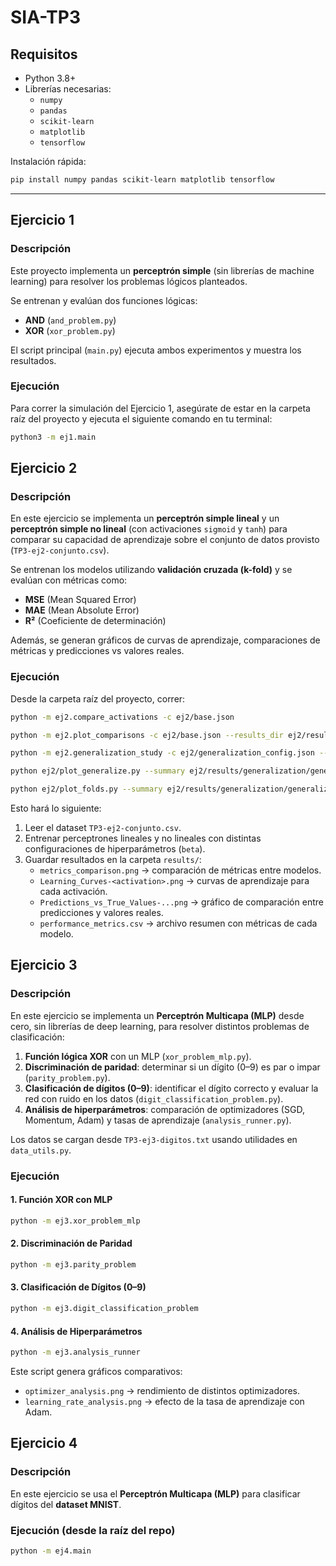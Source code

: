 # SIA-TP3

## Requisitos
- Python 3.8+  
- Librerías necesarias:
  - `numpy`
  - `pandas`
  - `scikit-learn`
  - `matplotlib`
  - `tensorflow` 

Instalación rápida:  
```bash
pip install numpy pandas scikit-learn matplotlib tensorflow
```

---

## Ejercicio 1

### Descripción
Este proyecto implementa un **perceptrón simple** (sin librerías de machine learning) para resolver los problemas lógicos planteados.

Se entrenan y evalúan dos funciones lógicas:  
- **AND** (`and_problem.py`)  
- **XOR** (`xor_problem.py`)  

El script principal (`main.py`) ejecuta ambos experimentos y muestra los resultados.

### Ejecución

Para correr la simulación del Ejercicio 1, asegúrate de estar en la carpeta raíz del proyecto y ejecuta el siguiente comando en tu terminal:

```bash
python3 -m ej1.main
```

## Ejercicio 2

### Descripción
En este ejercicio se implementa un **perceptrón simple lineal** y un **perceptrón simple no lineal** (con activaciones `sigmoid` y `tanh`) para comparar su capacidad de aprendizaje sobre el conjunto de datos provisto (`TP3-ej2-conjunto.csv`).

Se entrenan los modelos utilizando **validación cruzada (k-fold)** y se evalúan con métricas como:
- **MSE** (Mean Squared Error)  
- **MAE** (Mean Absolute Error)  
- **R²** (Coeficiente de determinación)  

Además, se generan gráficos de curvas de aprendizaje, comparaciones de métricas y predicciones vs valores reales.


### Ejecución
Desde la carpeta raíz del proyecto, correr:

```bash
python -m ej2.compare_activations -c ej2/base.json 
```

```bash
python -m ej2.plot_comparisons -c ej2/base.json --results_dir ej2/results/compare --out_dir ej2/results/plots 
```

```bash
python -m ej2.generalization_study -c ej2/generalization_config.json --ks 3,4,5,6,8,10 --reps 5 --results_dir ej2/results/generalization 
```

```bash
python ej2/plot_generalize.py --summary ej2/results/generalization/generalization_summary.json 
```

```bash
python ej2/plot_folds.py --summary ej2/results/generalization/generalization_summary.json  
```

Esto hará lo siguiente:
1. Leer el dataset `TP3-ej2-conjunto.csv`.  
2. Entrenar perceptrones lineales y no lineales con distintas configuraciones de hiperparámetros (`beta`).  
3. Guardar resultados en la carpeta `results/`:  
   - `metrics_comparison.png` → comparación de métricas entre modelos.  
   - `Learning_Curves-<activation>.png` → curvas de aprendizaje para cada activación.  
   - `Predictions_vs_True_Values-...png` → gráfico de comparación entre predicciones y valores reales.  
   - `performance_metrics.csv` → archivo resumen con métricas de cada modelo.  

## Ejercicio 3

### Descripción
En este ejercicio se implementa un **Perceptrón Multicapa (MLP)** desde cero, sin librerías de deep learning, para resolver distintos problemas de clasificación:

1. **Función lógica XOR** con un MLP (`xor_problem_mlp.py`).  
2. **Discriminación de paridad**: determinar si un dígito (0–9) es par o impar (`parity_problem.py`).  
3. **Clasificación de dígitos (0–9)**: identificar el dígito correcto y evaluar la red con ruido en los datos (`digit_classification_problem.py`).  
4. **Análisis de hiperparámetros**: comparación de optimizadores (SGD, Momentum, Adam) y tasas de aprendizaje (`analysis_runner.py`).  

Los datos se cargan desde `TP3-ej3-digitos.txt` usando utilidades en `data_utils.py`.


### Ejecución

#### 1. Función XOR con MLP
```bash
python -m ej3.xor_problem_mlp
```

#### 2. Discriminación de Paridad
```bash
python -m ej3.parity_problem
```

#### 3. Clasificación de Dígitos (0–9)
```bash
python -m ej3.digit_classification_problem
```

#### 4. Análisis de Hiperparámetros
```bash
python -m ej3.analysis_runner
```

Este script genera gráficos comparativos:
- `optimizer_analysis.png` → rendimiento de distintos optimizadores.  
- `learning_rate_analysis.png` → efecto de la tasa de aprendizaje con Adam.  

## Ejercicio 4

### Descripción
En este ejercicio se usa el **Perceptrón Multicapa (MLP)** para clasificar dígitos del **dataset MNIST**.


### Ejecución (desde la raíz del repo)

```bash
python -m ej4.main
```
